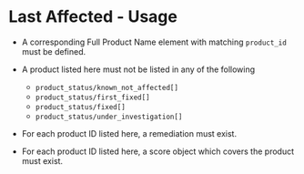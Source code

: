 # Last Affected - Usage

* A corresponding Full Product Name element with matching `product_id` must be defined.

* A product listed here must not be listed in any of the following

  * `product_status/known_not_affected[]`
  * `product_status/first_fixed[]`
  * `product_status/fixed[]`
  * `product_status/under_investigation[]`

* For each product ID listed here, a remediation must exist.

* For each product ID listed here, a score object which covers the product must exist.
